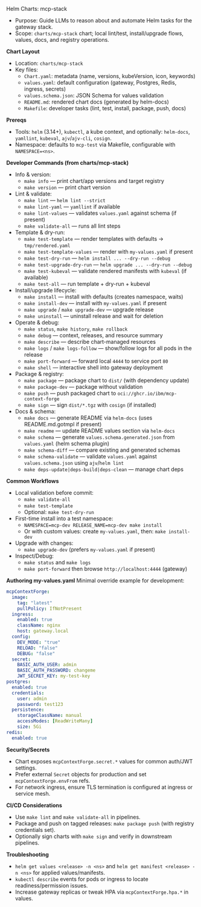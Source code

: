 Helm Charts: mcp-stack

- Purpose: Guide LLMs to reason about and automate Helm tasks for the gateway stack.
- Scope: `charts/mcp-stack` chart; local lint/test, install/upgrade flows, values, docs, and registry operations.

**Chart Layout**
- Location: `charts/mcp-stack`
- Key files:
  - `Chart.yaml`: metadata (name, versions, kubeVersion, icon, keywords)
  - `values.yaml`: default configuration (gateway, Postgres, Redis, ingress, secrets)
  - `values.schema.json`: JSON Schema for values validation
  - `README.md`: rendered chart docs (generated by helm-docs)
  - `Makefile`: developer tasks (lint, test, install, package, push, docs)

**Prereqs**
- Tools: `helm` (3.14+), `kubectl`, a kube context, and optionally: `helm-docs`, `yamllint`, `kubeval`, `ajv`/`ajv-cli`, `cosign`.
- Namespace: defaults to `mcp-test` via Makefile, configurable with `NAMESPACE=<ns>`.

**Developer Commands (from charts/mcp-stack)**
- Info & version:
  - `make info` — print chart/app versions and target registry
  - `make version` — print chart version
- Lint & validate:
  - `make lint` — `helm lint --strict`
  - `make lint-yaml` — `yamllint` if available
  - `make lint-values` — validates `values.yaml` against schema (if present)
  - `make validate-all` — runs all lint steps
- Template & dry-run:
  - `make test-template` — render templates with defaults → `tmp/rendered.yaml`
  - `make test-template-values` — render with `my-values.yaml` if present
  - `make test-dry-run` — `helm install ... --dry-run --debug`
  - `make test-upgrade-dry-run` — `helm upgrade ... --dry-run --debug`
  - `make test-kubeval` — validate rendered manifests with `kubeval` (if available)
  - `make test-all` — run template + dry-run + kubeval
- Install/upgrade lifecycle:
  - `make install` — install with defaults (creates namespace, waits)
  - `make install-dev` — install with `my-values.yaml` if present
  - `make upgrade` / `make upgrade-dev` — upgrade release
  - `make uninstall` — uninstall release and wait for deletion
- Operate & debug:
  - `make status`, `make history`, `make rollback`
  - `make debug` — context, releases, and resource summary
  - `make describe` — describe chart-managed resources
  - `make logs` / `make logs-follow` — show/follow logs for all pods in the release
  - `make port-forward` — forward local `4444` to service port `80`
  - `make shell` — interactive shell into gateway deployment
- Package & registry:
  - `make package` — package chart to `dist/` (with dependency update)
  - `make package-dev` — package without validation
  - `make push` — push packaged chart to `oci://ghcr.io/ibm/mcp-context-forge`
  - `make sign` — sign `dist/*.tgz` with `cosign` (if installed)
- Docs & schema:
  - `make docs` — generate README via `helm-docs` (uses README.md.gotmpl if present)
  - `make readme` — update README values section via `helm-docs`
  - `make schema` — generate `values.schema.generated.json` from `values.yaml` (helm schema plugin)
  - `make schema-diff` — compare existing and generated schemas
  - `make schema-validate` — validate `values.yaml` against `values.schema.json` using `ajv`/`helm lint`
  - `make deps-update|deps-build|deps-clean` — manage chart deps

**Common Workflows**
- Local validation before commit:
  - `make validate-all`
  - `make test-template`
  - Optional: `make test-dry-run`
- First-time install into a test namespace:
  - `NAMESPACE=mcp-dev RELEASE_NAME=mcp-dev make install`
  - Or with custom values: create `my-values.yaml`, then: `make install-dev`
- Upgrade with changes:
  - `make upgrade-dev` (prefers `my-values.yaml` if present)
- Inspect/Debug:
  - `make status` and `make logs`
  - `make port-forward` then browse `http://localhost:4444` (gateway)

**Authoring my-values.yaml**
Minimal override example for development:
```yaml
mcpContextForge:
  image:
    tag: "latest"
    pullPolicy: IfNotPresent
  ingress:
    enabled: true
    className: nginx
    host: gateway.local
  config:
    DEV_MODE: "true"
    RELOAD: "false"
    DEBUG: "false"
  secret:
    BASIC_AUTH_USER: admin
    BASIC_AUTH_PASSWORD: changeme
    JWT_SECRET_KEY: my-test-key
postgres:
  enabled: true
  credentials:
    user: admin
    password: test123
  persistence:
    storageClassName: manual
    accessModes: [ReadWriteMany]
    size: 5Gi
redis:
  enabled: true
```

**Security/Secrets**
- Chart exposes `mcpContextForge.secret.*` values for common auth/JWT settings.
- Prefer external `Secret` objects for production and set `mcpContextForge.envFrom` refs.
- For network ingress, ensure TLS termination is configured at ingress or service mesh.

**CI/CD Considerations**
- Use `make lint` and `make validate-all` in pipelines.
- Package and push on tagged releases: `make package push` (with registry credentials set).
- Optionally sign charts with `make sign` and verify in downstream pipelines.

**Troubleshooting**
- `helm get values <release> -n <ns>` and `helm get manifest <release> -n <ns>` for applied values/manifests.
- `kubectl describe` events for pods or ingress to locate readiness/permission issues.
- Increase gateway replicas or tweak HPA via `mcpContextForge.hpa.*` in values.

